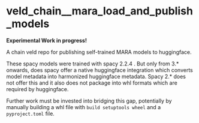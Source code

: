 # veld_chain__mara_load_and_publish_models

**Experimental Work in progress!**

A chain veld repo for publishing self-trained MARA models to huggingface.

These spacy models were trained with spacy 2.2.4 . But only from 3.* onwards, does 
spacy offer a native huggingface integration which converts model metadata into harmonized 
huggingface metadata. Spacy 2.* does not offer this and it also does not package into whl formats 
which are required by huggingface. 

Further work must be invested into bridging this gap, potentially by manually building a whl file 
with `build setuptools wheel` and a `pyproject.toml` file. 

